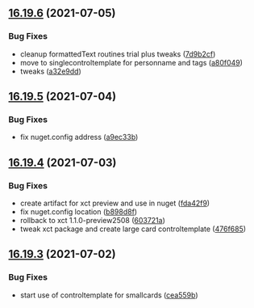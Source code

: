 ## [16.19.6](https://github.com/phandcock/GrampsView/compare/v16.19.5...v16.19.6) (2021-07-05)


### Bug Fixes

* cleanup formattedText routines trial plus tweaks ([7d9b2cf](https://github.com/phandcock/GrampsView/commit/7d9b2cf819c667bae0c8a578f6ec3f41b5b90786))
* move to singlecontroltemplate for personname and tags ([a80f049](https://github.com/phandcock/GrampsView/commit/a80f049beb67b72ea487bc25379c2d82c5092320))
* tweaks ([a32e9dd](https://github.com/phandcock/GrampsView/commit/a32e9ddeeb88d8e290c216ecb0b1641cb2855ddc))



## [16.19.5](https://github.com/phandcock/GrampsView/compare/v16.19.4...v16.19.5) (2021-07-04)


### Bug Fixes

* fix nuget.config address ([a9ec33b](https://github.com/phandcock/GrampsView/commit/a9ec33b6fb8b6e0cba30a4ca09108fa9abf7823c))



## [16.19.4](https://github.com/phandcock/GrampsView/compare/v16.19.3...v16.19.4) (2021-07-03)


### Bug Fixes

* create artifact for xct preview and use in nuget ([fda42f9](https://github.com/phandcock/GrampsView/commit/fda42f9fdb5986c2831d71f9cea526e62ca5ab30))
* fix nuget.config location ([b898d8f](https://github.com/phandcock/GrampsView/commit/b898d8f6fdd5cd3d334779f3834a87327dc61fca))
* rollback to xct 1.1.0-preview2508 ([603721a](https://github.com/phandcock/GrampsView/commit/603721a3daedb7b086ab119eff5761b2f7f96288))
* tweak xct package and create large card controltemplate ([476f685](https://github.com/phandcock/GrampsView/commit/476f6851b30549b7faddb51d5891b9a708f0aef6))



## [16.19.3](https://github.com/phandcock/GrampsView/compare/v16.19.2...v16.19.3) (2021-07-02)


### Bug Fixes

* start use of controltemplate for smallcards ([cea559b](https://github.com/phandcock/GrampsView/commit/cea559bbaed2d95941e3e771a9c4e6d8ccede510))



